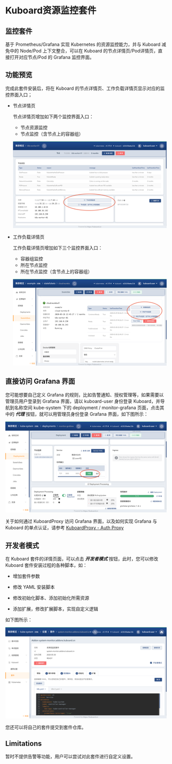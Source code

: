 # Kuboard资源监控套件

## 监控套件

基于 Prometheus/Grafana 实现 Kubernetes 的资源监控能力，并与 Kuboard 减免中的 Node/Pod 上下文整合，可以在 Kuboard 的节点详情页/Pod详情页，直接打开对应节点/Pod 的 Grafana 监控界面。



## 功能预览

完成此套件安装后，将在 Kuboard 的节点详情页、工作负载详情页显示对应的监控界面入口；

* 节点详情页

  节点详情页增加如下两个监控界面入口：

  * 节点资源监控
  * 节点监控（含节点上的容器组）

  ![image-20200531093734346](README.assets/image-20200531093734346.png)

* 工作负载详情页

  工作负载详情页增加如下三个监控界面入口：

  * 容器组监控
  * 所在节点监控
  * 所在节点监控（含节点上的容器组）

  ![image-20200531093954159](README.assets/image-20200531093954159.png)



## 直接访问 Grafana 界面



您可能想要自己定义 Grafana 的规则，比如告警通知、授权管理等，如果需要以管理员用户登录到 Grafana 界面，请以 kuboard-user 身份登录 Kuboard，并导航到名称空间 kube-system 下的 deployment / monitor-grafana 页面，点击其中的 ***代理*** 按钮，就可以用管理员身份登录 Grafana 界面，如下图所示：



![image-20200531121106317](README.assets/image-20200531121106317.png)





关于如何通过 KuboardProxy 访问 Grafana 界面，以及如何实现 Grafana 与 Kuboard 的单点认证，请参考 [KuboardProxy - Auth Proxy](https://kuboard.cn/guide/proxy/auth-proxy.html)



## 开发者模式



在 Kuboard 套件的详情页面，可以点击 ***开发者模式*** 按钮，此时，您可以修改 Kuboard 套件安装过程的各种脚本，如：



* 增加套件参数

* 修改 YAML 安装脚本

* 修改初始化脚本、添加初始化所需资源

* 添加扩展，修改扩展脚本，实现自定义逻辑



如下图所示：



![image-20200531121119825](README.assets/image-20200531121119825.png)



您还可以将自己的套件提交到套件仓库。



## Limitations

暂时不提供告警等功能，用户可以尝试对此套件进行自定义设置。

